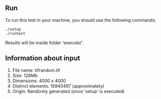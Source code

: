 ## Run

To run this test in your machine, you should use the following commands:

```
./setup
./runtest
```

Results will be inside folder 'execute/'.


## Information about input

1. File name: tifrandom.tif
2. Size: 128Mb
3. Dimensions: 4000 x 4000
4. Distinct elements: 15940497 (approximately)
5. Origin: Randomly generated (once 'setup' is executed)
